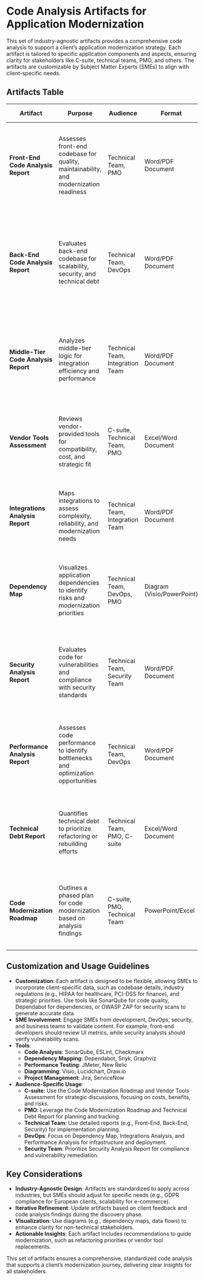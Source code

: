 # Code Analysis Artifacts for Application Modernization

This set of industry-agnostic artifacts provides a comprehensive code analysis to support a client’s application modernization strategy. Each artifact is tailored to specific application components and aspects, ensuring clarity for stakeholders like C-suite, technical teams, PMO, and others. The artifacts are customizable by Subject Matter Experts (SMEs) to align with client-specific needs.

## Artifacts Table

| **Artifact**                     | **Purpose**                                                                 | **Audience**                  | **Format**               | **Key Content**                                                                 | **Customization Guidance**                                                                 |
|----------------------------------|-----------------------------------------------------------------------------|-------------------------------|--------------------------|---------------------------------------------------------------------------------|-------------------------------------------------------------------------------------------|
| **Front-End Code Analysis Report** | Assesses front-end codebase for quality, maintainability, and modernization readiness | Technical Team, PMO           | Word/PDF Document        | - Framework usage (e.g., React, Angular)<br>- Code quality metrics (e.g., linting, test coverage)<br>- UI/UX performance<br>- Accessibility compliance (e.g., WCAG)<br>- Modernization recommendations | SMEs should include client-specific frameworks, UI metrics, and accessibility requirements. |
| **Back-End Code Analysis Report** | Evaluates back-end codebase for scalability, security, and technical debt    | Technical Team, DevOps        | Word/PDF Document        | - Language/framework (e.g., Java, Node.js)<br>- API performance and security<br>- Database interactions<br>- Scalability bottlenecks<br>- Technical debt (e.g., deprecated libraries)<br>- Modernization options | SMEs should detail client’s back-end stack, database schemas, and security standards.       |
| **Middle-Tier Code Analysis Report** | Analyzes middle-tier logic for integration efficiency and performance       | Technical Team, Integration Team | Word/PDF Document        | - Middleware technologies (e.g., ESB, API gateways)<br>- Integration patterns<br>- Latency and throughput<br>- Error handling<br>- Recommendations for refactoring or replatforming | SMEs should map client’s middleware stack and integration protocols (e.g., REST, SOAP).    |
| **Vendor Tools Assessment**      | Reviews vendor-provided tools for compatibility, cost, and strategic fit    | C-suite, Technical Team, PMO | Excel/Word Document      | - Vendor tool inventory (e.g., Salesforce, SAP)<br>- Licensing costs<br>- Integration complexity<br>- Support and roadmap alignment<br>- Alternatives analysis | SMEs should include client’s vendor contracts, licensing details, and strategic priorities. |
| **Integrations Analysis Report** | Maps integrations to assess complexity, reliability, and modernization needs | Technical Team, Integration Team | Word/PDF Document        | - Integration points (e.g., APIs, ETL)<br>- Protocols (e.g., REST, gRPC)<br>- Data flow diagrams<br>- Failure points and latency<br>- Recommendations for simplification | SMEs should document client’s integration architecture and data flows.                     |
| **Dependency Map**               | Visualizes application dependencies to identify risks and modernization priorities | Technical Team, DevOps, PMO   | Diagram (Visio/PowerPoint) | - Component dependencies (e.g., libraries, services)<br>- Version status (e.g., outdated)<br>- Critical dependencies<br>- Risk assessment<br>- Modernization impact | SMEs should use client’s codebase to generate dependency graphs using tools like Dependabot. |
| **Security Analysis Report**     | Evaluates code for vulnerabilities and compliance with security standards   | Technical Team, Security Team | Word/PDF Document        | - Vulnerability scan results (e.g., OWASP Top 10)<br>- Compliance gaps (e.g., GDPR, PCI-DSS)<br>- Hard-coded secrets<br>- Security framework usage<br>- Remediation plan | SMEs should align with client’s compliance requirements and security policies.             |
| **Performance Analysis Report**  | Assesses code performance to identify bottlenecks and optimization opportunities | Technical Team, DevOps        | Word/PDF Document        | - Load testing results<br>- Response times<br>- Resource utilization (CPU, memory)<br>- Bottlenecks (e.g., database queries)<br>- Optimization recommendations | SMEs should include client-specific performance metrics and testing tools (e.g., JMeter).  |
| **Technical Debt Report**        | Quantifies technical debt to prioritize refactoring or rebuilding efforts   | Technical Team, PMO, C-suite | Excel/Word Document      | - Debt metrics (e.g., code smells, complexity)<br>- Impact on maintenance costs<br>- Refactoring effort estimates<br>- Prioritization matrix<br>- Strategic recommendations | SMEs should use tools like SonarQube to quantify debt and align with client’s priorities.   |
| **Code Modernization Roadmap**   | Outlines a phased plan for code modernization based on analysis findings    | C-suite, PMO, Technical Team | PowerPoint/Excel         | - Prioritized components (front-end, back-end, etc.)<br>- Timeline and milestones<br>- Resource requirements<br>- Cost-benefit summary<br>- Governance model | SMEs should tailor timeline and costs to client’s budget and strategic goals.              |

## Customization and Usage Guidelines

- **Customization**: Each artifact is designed to be flexible, allowing SMEs to incorporate client-specific data, such as codebase details, industry regulations (e.g., HIPAA for healthcare, PCI-DSS for finance), and strategic priorities. Use tools like SonarQube for code quality, Dependabot for dependencies, or OWASP ZAP for security scans to generate accurate data.
- **SME Involvement**: Engage SMEs from development, DevOps, security, and business teams to validate content. For example, front-end developers should review UI metrics, while security analysts should verify vulnerability scans.
- **Tools**:
  - **Code Analysis**: SonarQube, ESLint, Checkmarx
  - **Dependency Mapping**: Dependabot, Snyk, Graphviz
  - **Performance Testing**: JMeter, New Relic
  - **Diagramming**: Visio, Lucidchart, Draw.io
  - **Project Management**: Jira, ServiceNow
- **Audience-Specific Usage**:
  - **C-suite**: Use the Code Modernization Roadmap and Vendor Tools Assessment for strategic discussions, focusing on costs, benefits, and risks.
  - **PMO**: Leverage the Code Modernization Roadmap and Technical Debt Report for planning and tracking.
  - **Technical Team**: Use detailed reports (e.g., Front-End, Back-End, Security) for implementation planning.
  - **DevOps**: Focus on Dependency Map, Integrations Analysis, and Performance Analysis for infrastructure and deployment.
  - **Security Team**: Prioritize Security Analysis Report for compliance and vulnerability remediation.

## Key Considerations

- **Industry-Agnostic Design**: Artifacts are standardized to apply across industries, but SMEs should adjust for specific needs (e.g., GDPR compliance for European clients, scalability for e-commerce).
- **Iterative Refinement**: Update artifacts based on client feedback and code analysis findings during the discovery phase.
- **Visualization**: Use diagrams (e.g., dependency maps, data flows) to enhance clarity for non-technical stakeholders.
- **Actionable Insights**: Each artifact includes recommendations to guide modernization, such as refactoring priorities or vendor tool replacements.

This set of artifacts ensures a comprehensive, standardized code analysis that supports a client’s modernization journey, delivering clear insights for all stakeholders.